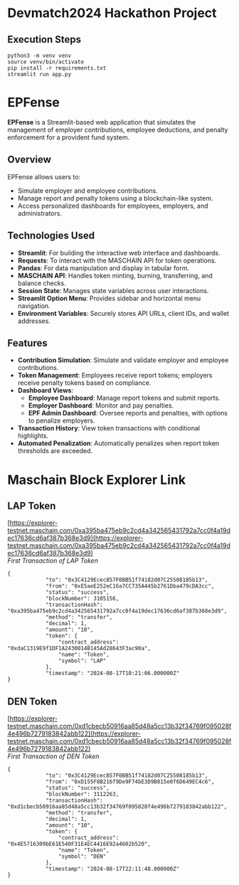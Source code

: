 # Devmatch2024 Hackathon Project
## Execution Steps
```
python3 -m venv venv
source venv/bin/activate
pip install -r requirements.txt
streamlit run app.py
```
# EPFense

**EPFense** is a Streamlit-based web application that simulates the management of employer contributions, employee deductions, and penalty enforcement for a provident fund system.

## Overview

EPFense allows users to:

- Simulate employer and employee contributions.
- Manage report and penalty tokens using a blockchain-like system.
- Access personalized dashboards for employees, employers, and administrators.

## Technologies Used

- **Streamlit**: For building the interactive web interface and dashboards.
- **Requests**: To interact with the MASCHAIN API for token operations.
- **Pandas**: For data manipulation and display in tabular form.
- **MASCHAIN API**: Handles token minting, burning, transferring, and balance checks.
- **Session State**: Manages state variables across user interactions.
- **Streamlit Option Menu**: Provides sidebar and horizontal menu navigation.
- **Environment Variables**: Securely stores API URLs, client IDs, and wallet addresses.

## Features

- **Contribution Simulation**: Simulate and validate employer and employee contributions.
- **Token Management**: Employees receive report tokens; employers receive penalty tokens based on compliance.
- **Dashboard Views**:
  - **Employee Dashboard**: Manage report tokens and submit reports.
  - **Employer Dashboard**: Monitor and pay penalties.
  - **EPF Admin Dashboard**: Oversee reports and penalties, with options to penalize employers.
- **Transaction History**: View token transactions with conditional highlights.
- **Automated Penalization**: Automatically penalizes when report token thresholds are exceeded.

# Maschain Block Explorer Link
## LAP Token  
[https://explorer-testnet.maschain.com/0xa395ba475eb9c2cd4a342565431792a7cc0f4a19dec17636cd6af387b368e3d9](https://explorer-testnet.maschain.com/0xa395ba475eb9c2cd4a342565431792a7cc0f4a19dec17636cd6af387b368e3d9)  
*First Transaction of LAP Token*
```
{
            "to": "0x3C4129Ecec857F0BB51f74182d07C25508185b13",
            "from": "0xE5aeE252eC16a7CC735A445b2761Dba479cDA3cc",
            "status": "success",
            "blockNumber": 3105156,
            "transactionHash": "0xa395ba475eb9c2cd4a342565431792a7cc0f4a19dec17636cd6af387b368e3d9",
            "method": "transfer",
            "decimal": 1,
            "amount": "10",
            "token": {
                "contract_address": "0xdaC1319E9f1DF1A2430014B145Ad28643F3ac90a",
                "name": "Token",
                "symbol": "LAP"
            },
            "timestamp": "2024-08-17T10:21:06.000000Z"
}
```

## DEN Token
[https://explorer-testnet.maschain.com/0xd1cbecb50916aa85d48a5cc13b32f34769f095028f4e496b7279183842abb122](https://explorer-testnet.maschain.com/0xd1cbecb50916aa85d48a5cc13b32f34769f095028f4e496b7279183842abb122)  
*First Transaction of DEN Token*
```
{
            "to": "0x3C4129Ecec857F0BB51f74182d07C25508185b13",
            "from": "0xD155F8B216f9De9F74bE3D9B015e0f6D649EC4c6",
            "status": "success",
            "blockNumber": 3112263,
            "transactionHash": "0xd1cbecb50916aa85d48a5cc13b32f34769f095028f4e496b7279183842abb122",
            "method": "transfer",
            "decimal": 1,
            "amount": "10",
            "token": {
                "contract_address": "0x4E5716309bE61E540F31E4EC4416E92a4602b520",
                "name": "Token",
                "symbol": "DEN"
            },
            "timestamp": "2024-08-17T22:11:48.000000Z"
}
```
